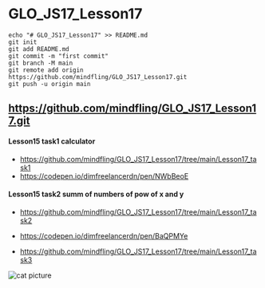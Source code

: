# GLO_JS17_Lesson17

```
echo "# GLO_JS17_Lesson17" >> README.md
git init
git add README.md
git commit -m "first commit"
git branch -M main
git remote add origin https://github.com/mindfling/GLO_JS17_Lesson17.git
git push -u origin main
```

## https://github.com/mindfling/GLO_JS17_Lesson17.git

#### Lesson15 task1 calculator

- https://github.com/mindfling/GLO_JS17_Lesson17/tree/main/Lesson17_task1
- https://codepen.io/dimfreelancerdn/pen/NWbBeoE

#### Lesson15 task2 summ of numbers of pow of x and y

- https://github.com/mindfling/GLO_JS17_Lesson17/tree/main/Lesson17_task2
- https://codepen.io/dimfreelancerdn/pen/BaQPMYe



- https://github.com/mindfling/GLO_JS17_Lesson17/tree/main/Lesson17_task3




![cat picture](https://placekitten.com/350/550?image=35)

